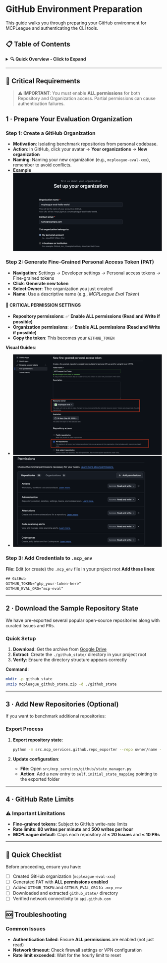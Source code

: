 # GitHub Environment Preparation

This guide walks you through preparing your GitHub environment for MCPLeague and authenticating the CLI tools.

## 📋 **Table of Contents**

<details>
<summary><strong>🔍 Quick Overview - Click to Expand</strong></summary>

### **Phase 1: GitHub Setup**
- [1.1 Create GitHub Organization](#1--prepare-your-evaluation-organization)
- [1.2 Generate Personal Access Token (PAT)](#step-2-generate-fine-grained-personal-access-token-pat)
- [1.3 Configure Environment Variables](#step-3-add-credentials-to-mcp_env)

### **Phase 2: Repository State Setup**
- [2.1 Download Sample Repositories](#2--download-the-sample-repository-state)
- [2.2 Extract and Verify Structure](#quick-setup)

### **Phase 3: Optional Customization**
- [3.1 Add Custom Repositories](#3--add-new-repositories-optional)
- [3.2 Update Configuration Files](#export-process)

### **Phase 4: Understanding Limits**
- [4.1 GitHub Rate Limits](#4--github-rate-limits)
- [4.2 MCPLeague Defaults](#important-limitations)

### **Phase 5: Verification & Troubleshooting**
- [5.1 Quick Checklist](#-quick-checklist)
- [5.2 Common Issues](#-troubleshooting)

**Total Estimated Time**: 15-20 minutes

**Difficulty Level**: ⭐⭐☆☆☆ (Beginner-friendly)

</details>

---

## 🚨 Critical Requirements

> **⚠️ IMPORTANT**: You must enable **ALL permissions** for both Repository and Organization access. Partial permissions can cause authentication failures.

## 1 · Prepare Your Evaluation Organization

### Step 1: Create a GitHub Organization
- **Motivation**: Isolating benchmark repositories from personal codebase.
- **Action**: In GitHub, click your avatar → **Your organizations** → **New organization**
- **Naming**: Naming your new organization (e.g., `mcpleague-eval-xxx`), remember to avoid conflicts.
- **Example** ![Create Org](../../asset/github/github_create_org.png)

### Step 2: Generate Fine-Grained Personal Access Token (PAT)
- **Navigation**: Settings → Developer settings → Personal access tokens → Fine-grained tokens
- **Click**: **Generate new token**
- **Select Owner**: The organization you just created
- **Name**: Use a descriptive name (e.g., *MCPLeague Eval Token*)

#### 🔑 **CRITICAL PERMISSION SETTINGS**
- **Repository permissions**: ✅ **Enable ALL permissions (Read and Write if possible)**
- **Organization permissions**: ✅ **Enable ALL permissions (Read and Write if possible)**
- **Copy the token**: This becomes your `GITHUB_TOKEN`

**Visual Guides**:
- ![Create Token](../../asset/github/github_create_token.png)
- ![Token Permissions](../../asset/github/github_token_permissions.png)

### Step 3: Add Credentials to `.mcp_env`
**File**: Edit (or create) the `.mcp_env` file in your project root
**Add these lines**:
```env
## GitHub
GITHUB_TOKEN="ghp_your-token-here"
GITHUB_EVAL_ORG="mcp-eval"
```

---

## 2 · Download the Sample Repository State

We have pre-exported several popular open-source repositories along with curated Issues and PRs.

### Quick Setup
1. **Download**: Get the archive from [Google Drive](https://drive.google.com/your-link-here)
2. **Extract**: Create the `./github_state/` directory in your project root
3. **Verify**: Ensure the directory structure appears correctly

**Command**:
```bash
mkdir -p github_state
unzip mcpleague_github_state.zip -d ./github_state
```

---

## 3 · Add New Repositories (Optional)

If you want to benchmark additional repositories:

### Export Process
1. **Export repository state**:
   ```bash
   python -m src.mcp_services.github.repo_exporter --repo owner/name --out ./github_state/{your_repo_name}
   ```

2. **Update configuration**:
   - **File**: Open `src/mcp_services/github/state_manager.py`
   - **Action**: Add a new entry to `self.initial_state_mapping` pointing to the exported folder

---

## 4 · GitHub Rate Limits

### ⚠️ **Important Limitations**
- **Fine-grained tokens**: Subject to GitHub write-rate limits
- **Rate limits**: **80 writes per minute** and **500 writes per hour**
- **MCPLeague default**: Caps each repository at **≤ 20 Issues** and **≤ 10 PRs**

---

## 🎯 **Quick Checklist**

Before proceeding, ensure you have:
- [ ] Created GitHub organization (`mcpleague-eval-xxx`)
- [ ] Generated PAT with **ALL permissions enabled**
- [ ] Added `GITHUB_TOKEN` and `GITHUB_EVAL_ORG` to `.mcp_env`
- [ ] Downloaded and extracted `github_state/` directory
- [ ] Verified network connectivity to `api.github.com`

## 🆘 **Troubleshooting**

### Common Issues
- **Authentication failed**: Ensure **ALL permissions** are enabled (not just read)
- **Network timeout**: Check firewall settings or VPN configuration
- **Rate limit exceeded**: Wait for the hourly limit to reset 
